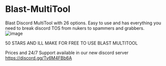 # Blast-MultiTool
Blast Discord MultiTool with 26 options. Easy to use and has everything you need to break discord TOS from nukers to spammers and grabbers.
![image](https://user-images.githubusercontent.com/80589822/233866017-371c2d01-3c66-4d22-82e8-00fec7d91dcb.png)

50 STARS AND ILL MAKE FOR FREE TO USE BLAST MULTITOOL

Prices and 24/7 Support available in our new discord server https://discord.gg/Tv6M4FBb6A
